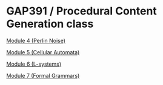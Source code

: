 # GAP391 / Procedural Content Generation class

[Module 4 (Perlin Noise)](Mod04Readme.md)

[Module 5 (Cellular Automata)](Mod05Readme.md)

[Module 6 (L-systems)](Mod06Readme.md)

[Module 7 (Formal Grammars)](Mod07Reame.md)
